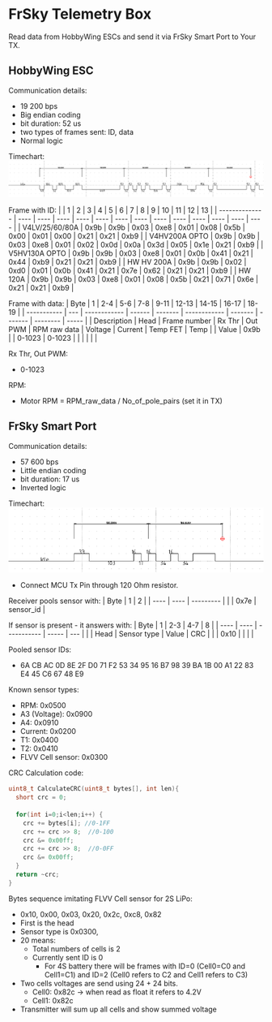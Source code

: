 # FrSky Telemetry Box
Read data from HobbyWing ESCs and send it via FrSky Smart Port to Your TX.

## HobbyWing ESC
Communication details:
- 19 200 bps
- Big endian coding
- bit duration: 52 us
- two types of frames sent: ID, data
- Normal logic

Timechart:
![Hobbywing](https://github.com/g0rd0n2007/frsky-tb/blob/main/Zrzut%20ekranu%20z%202023-10-01%2012-06-21.png)

Frame with ID:
|                | 1    | 2    | 3    | 4    | 5    | 6    | 7    | 8    | 9    | 10   | 11   | 12   | 13   |
| -------------- | ---- | ---- | ---- | ---- | ---- | ---- | ---- | ---- | ---- | ---- | ---- | ---- | ---- |
| V4LV/25/60/80A | 0x9b | 0x9b | 0x03 | 0xe8 | 0x01 | 0x08 | 0x5b | 0x00 | 0x01 | 0x00 | 0x21 | 0x21 | 0xb9 |
| V4HV200A OPTO  | 0x9b | 0x9b | 0x03 | 0xe8 | 0x01 | 0x02 | 0x0d | 0x0a | 0x3d | 0x05 | 0x1e | 0x21 | 0xb9 |
| V5HV130A OPTO  | 0x9b | 0x9b | 0x03 | 0xe8 | 0x01 | 0x0b | 0x41 | 0x21 | 0x44 | 0xb9 | 0x21 | 0x21 | 0xb9 |
| HW HV 200A     | 0x9b | 0x9b | 0x02 | 0xd0 | 0x01 | 0x0b | 0x41 | 0x21 | 0x7e | 0x62 | 0x21 | 0x21 | 0xb9 |
| HW 120A        | 0x9b | 0x9b | 0x03 | 0xe8 | 0x01 | 0x08 | 0x5b | 0x21 | 0x71 | 0x6e | 0x21 | 0x21 | 0xb9 |

Frame with data:
| Byte        | 1    | 2-4          | 5-6    | 7-8     | 9-11         | 12-13   | 14-15   | 16-17    | 18-19 |
| ----------- |  --- | ------------ | ------ | ------- | ------------ | ------- | ------- | -------- | ----- |
| Description | Head | Frame number | Rx Thr | Out PWM | RPM raw data | Voltage | Current | Temp FET | Temp  |
| Value       | 0x9b |              | 0-1023 | 0-1023  |              |         |         |          |       |


Rx Thr, Out PWM: 
- 0-1023
  
RPM:
-	Motor RPM = RPM_raw_data / No_of_pole_pairs (set it in TX)


## FrSky Smart Port

Communication details:
- 57 600 bps
- Little endian coding
- bit duration: 17 us
- Inverted logic

Timechart:
![Smart Port](https://github.com/g0rd0n2007/frsky-tb/blob/main/Zrzut%20ekranu%20z%202023-10-01%2012-18-04.png)

* Connect MCU Tx Pin through 120 Ohm resistor.

Receiver pools sensor with:
| Byte | 1    | 2         |
| ---- | ---- | --------- |
|      | 0x7e | sensor_id |

If sensor is present - it answers with:
| Byte | 1    | 2-3         | 4-7   | 8   |
| ---- | ---- | ----------- | ----- | --- |
|      | Head | Sensor type | Value | CRC |
|      | 0x10 |             |       |     |

Pooled sensor IDs:
- 6A CB AC 0D 8E 2F D0 71 F2 53 34 95 16 B7 98 39 BA 1B 00 A1 22 83 E4 45 C6 67 48 E9

Known sensor types:
- RPM: 0x0500
- A3 (Voltage): 0x0900
- A4: 0x0910
- Current: 0x0200
- T1: 0x0400
- T2: 0x0410
- FLVV Cell sensor: 0x0300

CRC Calculation code:
```C
uint8_t CalculateCRC(uint8_t bytes[], int len){
  short crc = 0;
  
  for(int i=0;i<len;i++) {
    crc += bytes[i]; //0-1FF
    crc += crc >> 8;  //0-100
    crc &= 0x00ff;
    crc += crc >> 8;  //0-0FF
    crc &= 0x00ff;
  }
  return ~crc;
}
```

Bytes sequence imitating FLVV Cell sensor for 2S LiPo:
- 0x10, 0x00, 0x03, 0x20, 0x2c, 0xc8, 0x82
- First is the head
- Sensor type is 0x0300,
- 20 means:
  - Total numbers of cells is 2
  - Currently sent ID is 0
    - For 4S battery there will be frames with ID=0 (Cell0=C0 and Cell1=C1) and ID=2 (Cell0 refers to C2 and Cell1 refers to C3)    
- Two cells voltages are send using 24 + 24 bits.
  - Cell0: 0x82c -> when read as float it refers to 4.2V
  - Cell1: 0x82c
- Transmitter will sum up all cells and show summed voltage  
